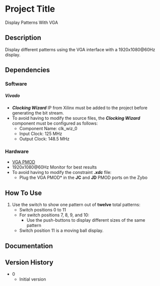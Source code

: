 # Project Title

Display Patterns With VGA 

## Description

Display different patterns using the VGA interface with a 1920x1080@60Hz display.


## Dependencies

### Software

##### Vivado

* ***Clocking Wizard*** IP from Xilinx must be added to the project before generating the bit stream.
* To avoid having to modify the source files, the ***Clocking Wizard*** component must be configured as follows:
	* Component Name: clk_wiz_0
	* Input Clock: 125 MHz
	* Output Clock: 148.5 MHz


### Hardware

* [VGA PMOD](https://digilent.com/shop/pmod-vga-video-graphics-array/)
* 1920x1080@60Hz Monitor for best results
* To avoid having to modify the constraint ***.xdc*** file:
	* Plug the VGA PMOD* in the **JC** and **JD** PMOD ports on the Zybo

## How To Use

1. Use the switch to show one pattern out of **twelve** total patterns:
	* Switch positions 0 to 11 
	* For switch positions 7, 8, 9, and 10:
		* Use the push-buttons to display different sizes of the same pattern
	* Switch position 11 is a moving ball display.


## Documentation



## Version History

* 0
    * Initial version
